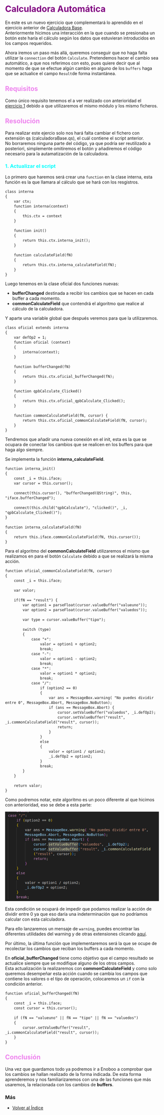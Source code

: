 # <span style="color:purple">Calculadora Automática</span>

En este es un nuevo ejercicio que complementará lo aprendido en el ejercicio anterior de [Calculadora Base](../calculadoraBase/calculadoraBase.md).  
Anteriormente hicimos una interacción en la que cuando se presionaba un botón este haría el cálculo según los datos que estuvieran introducidos en los campos requeridos.

Ahora iremos un paso más allá, queremos conseguir que no haga falta utilizar la `connection` del botón `Calculate`. Pretendemos hacer el cambio sea automático, a que nos referimos con esto, pues quiere decir que al momento de que se efectue algún cambio en alguno de los `buffers` haga que se actualice el campo `Result`de forma instantánea.

## <span style="color:violet">Requisitos</span>

Como único requisito tenemos el a ver realizado con anterioridad el [ejercicio 1](../calculadoraBase/calculadoraBase.md) debido a que utilizaremos el mismo módulo y los mismo ficheros.

## <span style="color:violet">Resolución</span>

Para realizar este ejercio solo nos hará falta cambiar el fichero con extensión qs (calculadoraBase.qs), el cuál contiene el script anterior.  
No borraremos ninguna parte del código, ya que podría ser reutilizado a posteriori, simplemente omitiremos el botón y añadiremos el código necesario para la autamatización de la calculadora.

### <span style="color:cyan">1. Actualizar el script</span>

Lo primero que haremos será crear una `function` en la clase interna, esta función es la que llamara al cálculo que se hará con los resgistros.

```
class interna
{   
    var ctx;
    function interna(context)
    { 
        this.ctx = context
    }

    function init()
    {
		return this.ctx.interna_init();
	}

    function calculateField(fN)
    {
        return this.ctx.interna_calculateField(fN);
    }
}
```

Luego tenemos en la clase oficial dos funciones nuevas:
 - __bufferChanged__ destinada a recibir los cambios que se hacen en cada buffer a cada momento.
- __commonCalculateField__ que contendrá el algoritmo que realice al cálculo de la calculadora.

Y aparte una variable global que después veremos para que la utilizaremos.

```
class oficial extends interna
{   
    var defOp2 = 1;
    function oficial (context)
    {
        interna(context);
    }

    function bufferChanged(fN)
    {
        return this.ctx.oficial_bufferChanged(fN);
    }
    
    function qpbCalculate_Clicked()
    {
        return this.ctx.oficial_qpbCalculate_Clicked();
    }

    function commonCalculateField(fN, cursor) {
		return this.ctx.oficial_commonCalculateField(fN, cursor);
	}
}
```

Tendremos que añadir una nueva conexión en el init, esta es la que se ocupara de conectar los cambios que se realicen en los buffers para que haga algo siempre.

Se implementa la función __interna_calculateField__.


```
function interna_init() 
{
    const _i = this.iface;
    var cursor = this.cursor();
    
    connect(this.cursor(), "bufferChanged(QString)", this, "iface.bufferChanged");

    connect(this.child("qpbCalculate"), "clicked()", _i, "qpbCalculate_Clicked()");
}

function interna_calculateField(fN) 
{
    return this.iface.commonCalculateField(fN, this.cursor());
} 
```

Para el algoritmo del __commonCalculateField__ utilizaremos el mismo que realizamos en para el botón `Calculate` debido a que se realizará la misma acción.

```
function oficial_commonCalculateField(fN, cursor) 
{
    const _i = this.iface;

    var valor;

    if(fN == "result") {
        var option1 = parseFloat(cursor.valueBuffer("valueuno"));
        var option2 = parseFloat(cursor.valueBuffer("valuedos"));
        
        var type = cursor.valueBuffer("tipo");

        switch (type)
        {
            case "+":
                valor = option1 + option2;
                break;
            case "-":
                valor = option1 - option2;
                break;
            case "*":
                valor = option1 * option2;
                break;
            case "/":
                if (option2 == 0)
                {
                    var ans = MessageBox.warning( "No puedes dividir entre 0", MessageBox.Abort, MessageBox.NoButton);
                    if (ans == MessageBox.Abort) {
                        cursor.setValueBuffer("valuedos", _i.defOp2);
                        cursor.setValueBuffer("result", _i.commonCalculateField("result", cursor));
                        return;
                    }
                }
                else
                {
                    valor = option1 / option2;
                    _i.defOp2 = option2;
                }   
                break;
        }
    }

    return valor;
}
```

Como podremos notar, este algoritmo es un poco diferente al que hicimos con anterioridad, eso se debe a esta parte:

![IF de la función para impedir que se divida entre 0](./img/6.png)

Esta condición se ocupará de impedir que podamos realizar la acción de dividir entre 0 ya que eso daría una indeterminación que no podríamos calcular con esta calculadora.

Para ello lanzaremos un mensaje de `warning`, puedes encontrar las diferentes utilidades del warning y de otras extensiones clicando [aquí](https://doc.qt.io/archives/qsa-1.2.2/extensions-framework.html).

Por último, la última función que implementaremos será la que se ocupe de recolectar los cambios que reciban los buffers a cada momento.

En __oficial_bufferChanged__ tiene como objetivo que el campo resultado se actualice siempre que se modifique alguno de los otros campos.  
Esta actualización la realizaremos con __commonCalculateField__ y como solo queremos desempeñar esta acción cuando se cambia los campos que contiene los valores o el tipo de operación, colocaremos un `if` con la condición anterior.

```
function oficial_bufferChanged(fN)
{
	const _i = this.iface;
    const cursor = this.cursor();

    if (fN == "valueuno" || fN == "tipo" || fN == "valuedos") 
    {
        cursor.setValueBuffer("result", _i.commonCalculateField("result", cursor));
    }
}
```

## <span style="color:violet">Conclusión</span>

Una vez que guardamos todo ya podremos ir a Enoboo a comprobar que los cambios se hallan realizado de la forma indicada. De esta forma aprenderemos y nos familiarizaremos con una de las funciones que más usaremos, la relacionada con los cambios de __buffers__.


### Más

  * [Volver al Índice](../index.md)
